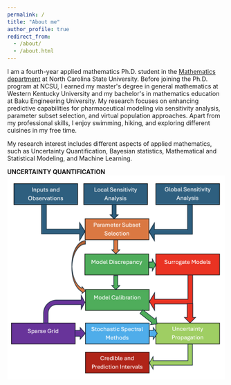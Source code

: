 ```yaml
---
permalink: /
title: "About me"
author_profile: true
redirect_from: 
  - /about/
  - /about.html
---
```


I am a fourth-year applied mathematics Ph.D. student in the [Mathematics department](https://math.sciences.ncsu.edu/) at North Carolina State University. Before joining the Ph.D. program at NCSU, I earned my master's degree in general mathematics at Western Kentucky University and my bachelor's in mathematics education at Baku Engineering University. My research focuses on enhancing predictive capabilities for pharmaceutical modeling via sensitivity analysis, parameter subset selection, and virtual population approaches. Apart from my professional skills, I enjoy swimming, hiking, and exploring different cuisines in my free time.

My research interest includes different aspects of applied mathematics, such as Uncertainty Quantification, Bayesian statistics, Mathematical and Statistical Modeling, and Machine Learning. 

**UNCERTAINTY QUANTIFICATION**
![UQ](/files/UQ.jpg)
